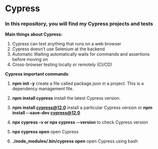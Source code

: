 # Cypress
### In this repository, you will find my Cypress projects and tests

<strong>Main things about Cypress:</strong>
1. Cypress can test anything that runs on a web browser
2. Cypress doesn't use Selenium at the backend
3. Automatic Waiting automatically waits for commands and assertions before moving on
4. Cross-browser testing locally or remotely (CI/CD)

<strong>Cypress important commands</strong>:
1. <strong>npm init -y</strong> create a file called package.json in a project. This is a dependency management file.

2. <strong>npm install cypress</strong> install the latest Cypress version.
   
3. <strong>npm install cypress@12.0</strong> install a particular Cypress version or
   <strong>npm install --save-dev cypress@12.0</strong> 

5. <strong>npx cypress -v or npx cypress --version</strong> to check Cypress version

6. <strong>npx cypress open</strong> open Cypress
   
7. <strong>./node_modules/.bin/cypress open</strong> open Cypress using bash
